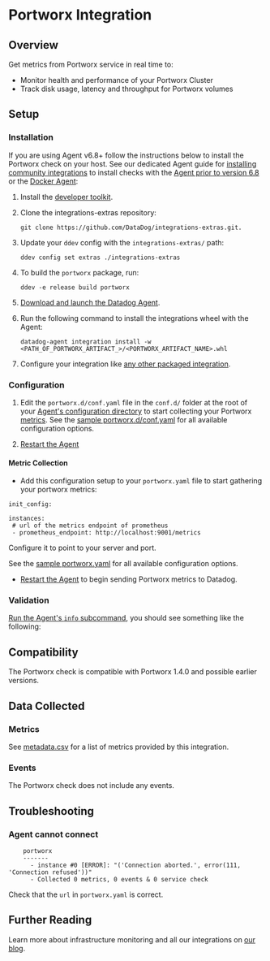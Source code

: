 # Portworx Integration

## Overview

Get metrics from Portworx service in real time to:

- Monitor health and performance of your Portworx Cluster
- Track disk usage, latency and throughput for Portworx volumes

## Setup

### Installation

If you are using Agent v6.8+ follow the instructions below to install the Portworx check on your host. See our dedicated Agent guide for [installing community integrations][1] to install checks with the [Agent prior to version 6.8][2] or the [Docker Agent][3]:

1. Install the [developer toolkit][4].
2. Clone the integrations-extras repository:

    ```
    git clone https://github.com/DataDog/integrations-extras.git.
    ```

3. Update your `ddev` config with the `integrations-extras/` path:

    ```
    ddev config set extras ./integrations-extras
    ```

4. To build the `portworx` package, run:

    ```
    ddev -e release build portworx
    ```

5. [Download and launch the Datadog Agent][5].
6. Run the following command to install the integrations wheel with the Agent:

    ```
    datadog-agent integration install -w <PATH_OF_PORTWORX_ARTIFACT_>/<PORTWORX_ARTIFACT_NAME>.whl
    ```

7. Configure your integration like [any other packaged integration][6].

### Configuration

1. Edit the `portworx.d/conf.yaml` file in the `conf.d/` folder at the root of your [Agent's configuration directory][7] to start collecting your Portworx [metrics](#metric-collection).
  See the [sample portworx.d/conf.yaml][8] for all available configuration options.

2. [Restart the Agent][9]

#### Metric Collection

- Add this configuration setup to your `portworx.yaml` file to start gathering your portworx metrics:

```
init_config:

instances:
 # url of the metrics endpoint of prometheus
 - prometheus_endpoint: http://localhost:9001/metrics
```

Configure it to point to your server and port.

See the [sample portworx.yaml][10] for all available configuration options.

* [Restart the Agent][11] to begin sending Portworx metrics to Datadog.

### Validation

[Run the Agent's `info` subcommand][12], you should see something like the following:

## Compatibility

The Portworx check is compatible with Portworx 1.4.0 and possible earlier versions.

## Data Collected

### Metrics

See [metadata.csv][13] for a list of metrics provided by this integration.

### Events

The Portworx check does not include any events.

## Troubleshooting

### Agent cannot connect

```
    portworx
    -------
      - instance #0 [ERROR]: "('Connection aborted.', error(111, 'Connection refused'))"
      - Collected 0 metrics, 0 events & 0 service check
```

Check that the `url` in `portworx.yaml` is correct.

## Further Reading

Learn more about infrastructure monitoring and all our integrations on [our blog][14].

[1]: https://docs.datadoghq.com/agent/guide/community-integrations-installation-with-docker-agent
[2]: https://docs.datadoghq.com/agent/guide/community-integrations-installation-with-docker-agent/?tab=agentpriorto68
[3]: https://docs.datadoghq.com/agent/guide/community-integrations-installation-with-docker-agent/?tab=docker
[4]: https://docs.datadoghq.com/developers/integrations/new_check_howto/#developer-toolkit
[5]: https://app.datadoghq.com/account/settings#agent
[6]: https://docs.datadoghq.com/getting_started/integrations
[7]: https://docs.datadoghq.com/agent/guide/agent-configuration-files/#agent-configuration-directory
[8]: https://github.com/DataDog/integrations-extras/blob/master/portworx/datadog_checks/portworx/data/conf.yaml.example
[9]: https://docs.datadoghq.com/agent/guide/agent-commands/#start-stop-and-restart-the-agent
[10]: https://github.com/DataDog/integrations-extras/blob/master/portworx/datadog_checks/portworx/data/conf.yaml.example
[11]: https://docs.datadoghq.com/agent/faq/agent-commands/#start-stop-restart-the-agent
[12]: https://docs.datadoghq.com/agent/faq/agent-status-and-information
[13]: https://github.com/DataDog/integrations-extras/blob/master/portworx/metadata.csv
[14]: https://www.datadoghq.com/blog
